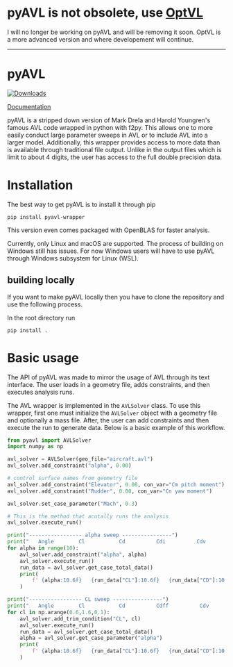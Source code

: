 # pyAVL is not obsolete, use [OptVL](https://github.com/joanibal/OptVL)
I will no longer be working on pyAVL and will be removing it soon. 
OptVL is a more advanced version and where developement will continue. 

---
# pyAVL
[![Downloads](https://static.pepy.tech/badge/pyavl-wrapper)](https://pepy.tech/project/pyavl-wrapper)
<!--- [![Downloads](https://static.pepy.tech/badge/pyavl-wrapper/month)](https://pepy.tech/project/pyavl-wrapper) --->
[Documentation](https://joanibal.github.io/pyAVL/)

pyAVL is a stripped down version of Mark Drela and Harold Youngren's famous AVL code wrapped in python with f2py.
This allows one to more easily conduct large parameter sweeps in AVL or to include AVL into a larger model. 
Additionally, this wrapper provides access to more data than is available through traditional file output. 
Unlike in the output files which is limit to about 4 digits, the user has access to the full double precision data. 

# Installation
The best way to get pyAVL is to install it through pip
```
pip install pyavl-wrapper
```
This version even comes packaged with OpenBLAS for faster analysis. 


Currently, only Linux and macOS are supported. 
The process of building on Windows still has issues. 
For now Windows users will have to use pyAVL through Windows subsystem for Linux (WSL).


## building locally
If you want to make pyAVL locally then you have to clone the repository and use the following process.

In the root directory run
```
pip install . 
```

<!-- ## building step by step

To compile the avl library use 
```
make
```
This code has only been tested with gfortran and gnu95 compilers. 
If you want to use something besides gfortran you will have to modify the Makefile


and to install the pyavl package on your python path use 
```
pip install . 
```
or 
```
pip install . -e 
```
to install in development mode  -->

# Basic usage
The API of pyAVL was made to mirror the usage of AVL through its text interface. 
The user loads in a geometry file, adds constraints, and then executes analysis runs.

The AVL wrapper is implemented in the `AVLSolver` class. 
To use this wrapper, first one must initialize the `AVLSolver` object with a geometry file and optionally a mass file. 
After, the user can add constraints and then execute the run to generate data. 
Below is a basic example of this workflow. 
```python
from pyavl import AVLSolver
import numpy as np

avl_solver = AVLSolver(geo_file="aircraft.avl")
avl_solver.add_constraint("alpha", 0.00)

# control surface names from geometry file
avl_solver.add_constraint("Elevator", 0.00, con_var="Cm pitch moment")
avl_solver.add_constraint("Rudder", 0.00, con_var="Cn yaw moment")

avl_solver.set_case_parameter("Mach", 0.3)

# This is the method that acutally runs the analysis
avl_solver.execute_run()

print("----------------- alpha sweep ----------------")
print("   Angle        Cl           Cd          Cdi          Cdv          Cm")
for alpha in range(10):
    avl_solver.add_constraint("alpha", alpha)
    avl_solver.execute_run()
    run_data = avl_solver.get_case_total_data()
    print(
        f' {alpha:10.6f}   {run_data["CL"]:10.6f}   {run_data["CD"]:10.6f}   {run_data["CDi"]:10.6f}   {run_data["CDv"]:10.6f}   {run_data["CM"]:10.6f}'
    )

print("----------------- CL sweep ----------------")
print("   Angle        Cl           Cd          Cdff          Cdv          Cm")
for cl in np.arange(0.6,1.6,0.1):
    avl_solver.add_trim_condition("CL", cl)
    avl_solver.execute_run()
    run_data = avl_solver.get_case_total_data()
    alpha = avl_solver.get_case_parameter("alpha")
    print(
        f' {alpha:10.6f}   {run_data["CL"]:10.6f}   {run_data["CD"]:10.6f}   {run_data["CDi"]:10.6f}   {run_data["CDv"]:10.6f}   {run_data["CM"]:10.6f}'
    )
```


